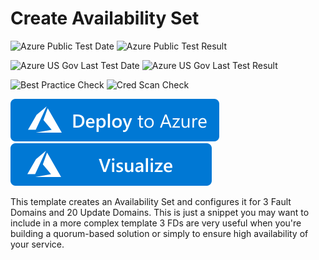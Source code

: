 # Create Availability Set

![Azure Public Test Date](https://azurequickstartsservice.blob.core.windows.net/badges/101-availability-set-create-3FDs-20UDs/PublicLastTestDate.svg)
![Azure Public Test Result](https://azurequickstartsservice.blob.core.windows.net/badges/101-availability-set-create-3FDs-20UDs/PublicDeployment.svg)

![Azure US Gov Last Test Date](https://azurequickstartsservice.blob.core.windows.net/badges/101-availability-set-create-3FDs-20UDs/FairfaxLastTestDate.svg)
![Azure US Gov Last Test Result](https://azurequickstartsservice.blob.core.windows.net/badges/101-availability-set-create-3FDs-20UDs/FairfaxDeployment.svg)

![Best Practice Check](https://azurequickstartsservice.blob.core.windows.net/badges/101-availability-set-create-3FDs-20UDs/BestPracticeResult.svg)
![Cred Scan Check](https://azurequickstartsservice.blob.core.windows.net/badges/101-availability-set-create-3FDs-20UDs/CredScanResult.svg)

[![Deploy To Azure](https://raw.githubusercontent.com/Azure/azure-quickstart-templates/master/1-CONTRIBUTION-GUIDE/images/deploytoazure.svg?sanitize=true)]("https://portal.azure.com/#create/Microsoft.Template/uri/https%3A%2F%2Fraw.githubusercontent.com%2FAzure%2Fazure-quickstart-templates%2Fmaster%2F101-availability-set-create-3FDs-20UDs%2Fazuredeploy.json")
[![Visualize](https://raw.githubusercontent.com/Azure/azure-quickstart-templates/master/1-CONTRIBUTION-GUIDE/images/visualizebutton.svg?sanitize=true)]("http://armviz.io/#/?load=https%3A%2F%2Fraw.githubusercontent.com%2FAzure%2Fazure-quickstart-templates%2Fmaster%2F101-availability-set-create-3FDs-20UDs%2Fazuredeploy.json")

This template creates an Availability Set and configures it for 3 Fault Domains
and 20 Update Domains. This is just a snippet you may want to include in a more
complex template 3 FDs are very useful when you're building a quorum-based
solution or simply to ensure high availability of your service.
